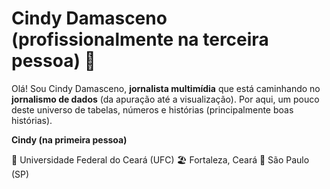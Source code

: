# Cindy Damasceno (profissionalmente na terceira pessoa) 👋

Olá! Sou Cindy Damasceno, **jornalista multimídia** que está caminhando no **jornalismo de dados** (da apuração até a visualização). Por aqui, um pouco deste universo de tabelas, números e histórias (principalmente boas histórias). 

**Cindy (na primeira pessoa)**

:school: Universidade Federal do Ceará (UFC)
🏖️ Fortaleza, Ceará
📍 São Paulo (SP)
